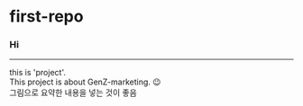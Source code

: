 # first-repo
### Hi 
---

this is 'project'. <br>
This project is about GenZ-marketing. 😉 <br>
그림으로 요약한 내용을 넣는 것이 좋음 


